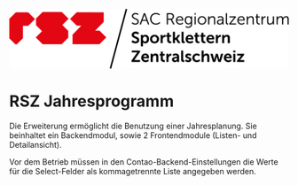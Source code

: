 ![Alt text](src/Resources/public/rsz-logo.png?raw=true "logo")


# RSZ Jahresprogramm

Die Erweiterung ermöglicht die Benutzung einer Jahresplanung. Sie beinhaltet ein Backendmodul, sowie 2 Frontendmodule (Listen- und Detailansicht).


Vor dem Betrieb müssen in den Contao-Backend-Einstellungen die Werte für die Select-Felder als kommagetrennte Liste angegeben werden.
